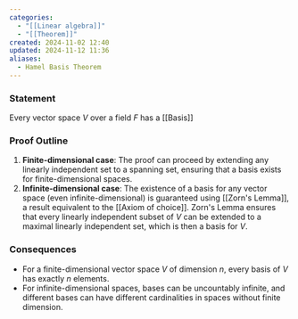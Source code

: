 ```yaml
---
categories:
  - "[[Linear algebra]]"
  - "[[Theorem]]"
created: 2024-11-02 12:40
updated: 2024-11-12 11:36
aliases:
  - Hamel Basis Theorem
---
```

### Statement
Every vector space $V$ over a field $F$ has a [[Basis]]

### Proof Outline
1. **Finite-dimensional case**: The proof can proceed by extending any linearly independent set to a spanning set, ensuring that a basis exists for finite-dimensional spaces.
2. **Infinite-dimensional case**: The existence of a basis for any vector space (even infinite-dimensional) is guaranteed using [[Zorn's Lemma]], a result equivalent to the [[Axiom of choice]]. Zorn's Lemma ensures that every linearly independent subset of $V$ can be extended to a maximal linearly independent set, which is then a basis for $V$.

### Consequences
- For a finite-dimensional vector space $V$ of dimension $n$, every basis of $V$ has exactly $n$ elements.
- For infinite-dimensional spaces, bases can be uncountably infinite, and different bases can have different cardinalities in spaces without finite dimension.